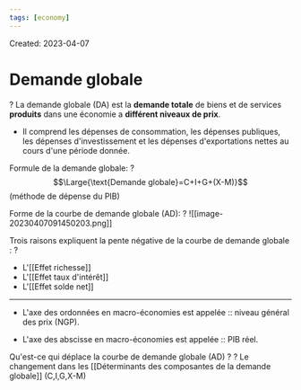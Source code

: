 ```yaml
---
tags: [economy]
---
```

Created: 2023-04-07

# Demande globale
?
La demande globale (DA) est la **demande totale** de biens et de services **produits** dans une économie a **différent niveaux de prix**. 
- Il comprend les dépenses de consommation, les dépenses publiques, les dépenses d'investissement et les dépenses d'exportations nettes au cours d'une période donnée.
<!--SR:!2023-09-27,14,130-->

Formule de la demande globale:
?
$$\Large{\text{Demande globale}=C+I+G+(X-M)}$$
(méthode de dépense du PIB)
<!--SR:!2023-11-17,81,230-->

Forme de la courbe de demande globale (AD):
?
![[image-20230407091450203.png]]
<!--SR:!2023-10-30,124,250-->

Trois raisons expliquent la pente négative de la courbe de demande globale :
?
- L'[[Effet richesse]]
- L'[[Effet taux d'intérêt]]
- L'[[Effet solde net]]
<!--SR:!2023-09-18,10,150-->

---
- L'axe des ordonnées en macro-économies est appelée :: niveau général des prix (NGP).
<!--SR:!2023-10-19,94,241-->
- L'axe des abscisse en macro-économies est appelée :: PIB réel.
<!--SR:!2023-09-19,76,241-->

Qu'est-ce qui déplace la courbe de demande globale (AD) ?
?
Le changement dans les [[Déterminants des composantes de la demande globale]] (C,I,G,X-M)
<!--SR:!2023-10-15,79,241-->